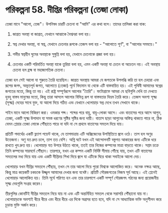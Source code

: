 # পরিকল্পনা 58. দীপ্তির পরিকল্পনা (তেজা লোকা)

তেজা মানে "আলো, তেজ"। উপনিষদ চারটি চেতনা বা "আমি" এর কথা বলে। তাদের তালিকা করা যাক:

1. জাগ্রত অবস্থা বা জাগ্রত, যেখানে আত্মাকে বৈশ্বনরা বলা হয়।

2. স্বপ্ন দেখার অবস্থা, বা স্বপ্ন, যেখানে চেতনার রূপকে তেজস বলা হয় - "আলোতে পূর্ণ", বা "আলোর সমন্বয়ে।"

3. গভীর স্বপ্নহীন ঘুমের অবস্থাকে সুষুপ্তি বলা হয়, যেখানে চেতনাকে প্রজ্ঞা বলা হয়।

4. চেতনার একটি পরিবর্তিত অবস্থা যাকে তুরিয়া বলা হয়, এমন একটি অবস্থা যা চেতন বা অচেতন নয়। এই অবস্থায় চেতনা হল ব্রহ্ম বা মহাজাগতিক চেতনা।

তেজা হল সেই আলো যা শুরুতে তৈরি হয়েছিল। জাগ্রত অবস্থায় আমরা যে জগতকে উপলব্ধি করি তা হল চেহারা এবং রূপের জগৎ, অভূতপূর্ব জগত, আলোতে (তেজা) পূর্বে বিদ্যমান যা থেকে এটি বাস্তবায়িত হয়। এই পৃথিবী আমাদের স্বপ্নের জগতের মতো, কিন্তু তা নয়। এই রাষ্ট্র সম্পূর্ণরূপে আলোর "তৈরি"। ফটোগ্রাফে আমরা যে ছবিগুলি দেখি তা দেখতে হুবহু বাস্তব মানুষের মতো, কিন্তু তারা আসলে আলোর বিভিন্ন রূপ যা বাস্তবতার বিভ্রম তৈরি করে। তেজস অবশ্য সূক্ষ্ম (সুক্ষ্ম) দেহের সাথে যুক্ত, যা আলো দিয়ে গঠিত এবং যেখানে খেলোয়াড় স্বপ্ন দেখে তখন সেখানে থাকে।

শাইন মানে আলো বিকিরণ করা। ওমকার শব্দ। শব্দের পরে বায়ু, বায়ু-লোকা আসে। এবং বাতাসের পরে আসে আগুন, তেজা, একটি সূক্ষ্ম উপাদান যা সমস্ত ধরণের সৃষ্টির সৃষ্টির জন্য দায়ী। বাতাস ছাড়া আগুনের অস্তিত্ব থাকতে পারে না, ঠিক যেমন প্লেয়ার তেজা লোকে পৌঁছাতে পারে না যদি না সে প্রথমে বাতাসের সমতল দিয়ে যায়।

প্রতিটি পদার্থের একটি ফ্ল্যাশ পয়েন্ট থাকে, যে তাপমাত্রায় এটি অক্সিজেনের উপস্থিতিতে জ্বলে ওঠে। তাপ হল অণুর উত্তেজনা। অণু যত দ্রুত চলে, তাপ তত বেশি। অগ্নি ঘটে যখন এই আন্দোলনটি বস্তুগত আকারের জন্য এটিকে ধরে রাখতে খুব দ্রুত হয়। খেলোয়াড় যত উপরে উঠতে থাকে, ততই তার নিজের কম্পনের মাত্রা বাড়তে থাকে। সপ্তম চক্রে তিনি কম্পনের সারমর্মে পৌঁছান। তারপরে, যখন এর কম্পন একটি নির্দিষ্ট সীমায় পৌঁছে যায়, তখন এটি বাতাসের সমতলের মধ্য দিয়ে যায় এবং একটি দীপ্তিময় শিখা দিয়ে জ্বলে যা এটিকে ঘিরে থাকা সবাইকে আলো দেয়।

খেলোয়াড় যখন দীপ্তির সমতলে পৌঁছায়, তখন সে তার আলো দিয়ে পুরো বিশ্বকে আলোকিত করে। অনেক নক্ষত্র আছে, কিন্তু মাত্র কয়েকটি চকচকে উজ্জ্বল আমাদের দেখার জন্য যথেষ্ট। প্রতিটি সৌরজগতের নিজস্ব সূর্য আছে। এই প্লেনেই খেলোয়াড় আলোকিত হয়। তিনি সূর্যে পরিণত হন এবং তার চারপাশে একটি সম্পূর্ণ সৌরজগৎ গঠনের জন্য প্রয়োজনীয় সূক্ষ্ম দেহগুলি সংগ্রহ করেন।

তীরগুলির কোনটিই দীপ্তির সমতলে নিয়ে যায় না এবং এটি অন্তর্নিহিত সমতল থেকে সরাসরি পৌঁছানো যায় না। খেলোয়াড়কে অবশ্যই ধীরে ধীরে এবং ধীরে ধীরে এর দিকে অগ্রসর হতে হবে, যদি না সে আধ্যাত্মিক ভক্তি অনুশীলন করে চূড়ান্ত মুক্তি অর্জন করে।
